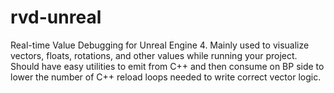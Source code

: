 # rvd-unreal
Real-time Value Debugging for Unreal Engine 4. Mainly used to visualize vectors, floats, rotations, and other values while running your project. Should have easy utilities to emit from C++ and then consume on BP side to lower the number of C++ reload loops needed to write correct vector logic.
